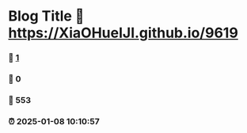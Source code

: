 # Blog Title :link: https://XiaOHueIJI.github.io/9619 
### :page_facing_up: [1](https://XiaOHueIJI.github.io/9619/tag.html) 
### :speech_balloon: 0 
### :hibiscus: 553 
### :alarm_clock: 2025-01-08 10:10:57 
